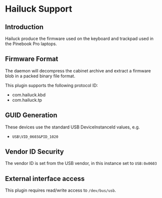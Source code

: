Hailuck Support
===============

Introduction
------------

Hailuck produce the firmware used on the keyboard and trackpad used in the
Pinebook Pro laptops.

Firmware Format
---------------

The daemon will decompress the cabinet archive and extract a firmware blob in
a packed binary file format.

This plugin supports the following protocol ID:

 * com.hailuck.kbd
 * com.hailuck.tp

GUID Generation
---------------

These devices use the standard USB DeviceInstanceId values, e.g.

 * `USB\VID_0603&PID_1020`

Vendor ID Security
------------------

The vendor ID is set from the USB vendor, in this instance set to `USB:0x0603`

External interface access
-------------------------
This plugin requires read/write access to `/dev/bus/usb`.
